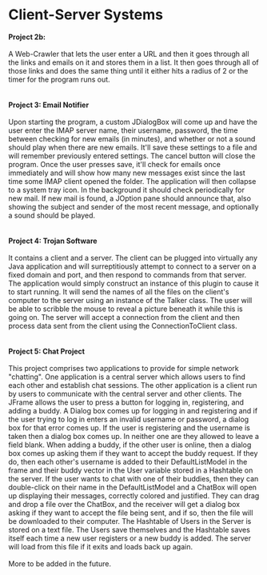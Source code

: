 # Client-Server Systems
<b>Project 2b:</b><br>
<br>
  A Web-Crawler that lets the user enter a URL and then it goes through all the links and emails on it and stores them in a list. It then goes through all of those links and does   the same thing until it either hits a radius of 2 or the timer for the program runs out.
<br>
<br>
<br>
<b>Project 3: Email Notifier</b><br>
<br>
   Upon starting the program, a custom JDialogBox will come up and have the user enter the IMAP server name,
   their username, password, the time between checking for new emails (in minutes), and whether or not a sound 
   should play when there are new emails. It'll save these settings to a file and will remember previously entered
   settings. The cancel button will close the program. Once the user presses save, it'll check for emails once immediately
   and will show how many new messages exist since the last time some IMAP client opened the folder. The application will 
   then collapse to a system tray icon. In the background it should check periodically for new mail. If new mail is found, 
   a JOption pane should announce that, also showing the subject and sender of the most recent message, and optionally a sound 
   should be played.
<br>
<br>
<br>
<b>Project 4: Trojan Software</b><br>
<br>
 It contains a client and a server. The client can be plugged into virtually any Java application and will surreptitiously attempt
 to connect to a server on a fixed domain and port, and then respond to commands from that server. The application would simply construct
 an instance of this plugin to cause it to start running. It will send the names of all the files on the client's computer to the server
 using an instance of the Talker class. The user will be able to scribble the mouse to reveal a picture beneath it while this is going on.
 The server will accept a connection from the client and then process data sent from the client using the ConnectionToClient class.
<br>
<br>
<br>
<b>Project 5: Chat Project</b><br>
<br>
 This project comprises two applications to provide for simple network "chatting". One application is a central server which allows users to 
 find each other and establish chat sessions. The other application is a client run by users to communicate with the central server and other clients.
 The JFrame allows the user to press a button for logging in, registering, and adding a buddy. A Dialog box comes up for logging in and registering
 and if the user trying to log in enters an invalid username or password, a dialog box for that error comes up. If the user is registering and the
 username is taken then a dialog box comes up. In neither one are they allowed to leave a field blank. When adding a buddy, if the other user is 
 online, then a dialog box comes up asking them if they want to accept the buddy request. If they do, then each other's username is added to their
 DefaultListModel in the frame and their buddy vector in the User variable stored in a Hashtable on the server. If the user wants to chat with one
 of their buddies, then they can double-click on their name in the DefaultListModel and a ChatBox will open up displaying their messages, correctly
 colored and justified. They can drag and drop a file over the ChatBox, and the receiver will get a dialog box asking if they want to accept the
 file being sent, and if so, then the file will be downloaded to their computer.
 The Hashtable of Users in the Server is stored on a text file. The Users save themselves and the Hashtable saves itself each time a new user 
 registers or a new buddy is added. The server will load from this file if it exits and loads back up again.
<br>
<br>
 More to be added in the future.
